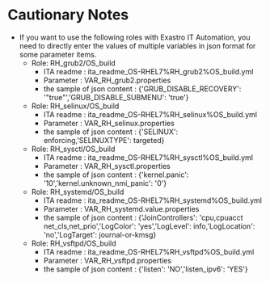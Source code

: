 # Cautionary Notes

* If you want to use the following roles with Exastro IT Automation, you need to directly enter the values of multiple variables in json format for some parameter items.  
  * Role: RH_grub2/OS_build  
    * ITA readme : ita_readme_OS-RHEL7%RH_grub2%OS_build.yml  
    * Parameter : VAR_RH_grub2.properties  
    * the sample of json content :   {'GRUB_DISABLE_RECOVERY': '"true"','GRUB_DISABLE_SUBMENU': 'true'}
  * Role: RH_selinux/OS_build  
    * ITA readme : ita_readme_OS-RHEL7%RH_selinux%OS_build.yml  
    * Parameter : VAR_RH_selinux.properties  
    * the sample of json content :   {'SELINUX': enforcing,'SELINUXTYPE': targeted}
  * Role: RH_sysctl/OS_build  
    * ITA readme : ita_readme_OS-RHEL7%RH_sysctl%OS_build.yml  
    * Parameter : VAR_RH_sysctl.properties  
    * the sample of json content :   {'kernel.panic': '10','kernel.unknown_nmi_panic': '0'}
  * Role: RH_systemd/OS_build  
    * ITA readme : ita_readme_OS-RHEL7%RH_systemd%OS_build.yml  
    * Parameter : VAR_RH_systemd.value.properties  
    * the sample of json content :   {'JoinControllers': 'cpu,cpuacct net_cls,net_prio','LogColor': 'yes','LogLevel': info,'LogLocation': 'no','LogTarget': journal-or-kmsg}
  * Role: RH_vsftpd/OS_build  
    * ITA readme : ita_readme_OS-RHEL7%RH_vsftpd%OS_build.yml  
    * Parameter : VAR_RH_vsftpd.properties  
    * the sample of json content :   {'listen': 'NO','listen_ipv6': 'YES'}

